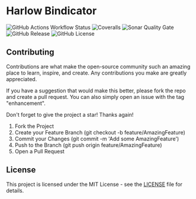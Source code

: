 # Harlow Bindicator

![GitHub Actions Workflow Status](https://img.shields.io/github/actions/workflow/status/joe-mccarthy/harlow-bindicator/build-test.yml?style=for-the-badge)
![Coveralls](https://img.shields.io/coverallsCoverage/github/joe-mccarthy/harlow-bindicator?style=for-the-badge)
![Sonar Quality Gate](https://img.shields.io/sonar/quality_gate/joe-mccarthy_harlow-bindicator?server=https%3A%2F%2Fsonarcloud.io&style=for-the-badge)
![GitHub Release](https://img.shields.io/github/v/release/joe-mccarthy/harlow-bindicator?sort=semver&style=for-the-badge)
![GitHub License](https://img.shields.io/github/license/joe-mccarthy/harlow-bindicator?style=for-the-badge)

## Contributing

Contributions are what make the open-source community such an amazing place to learn, inspire, and create. Any contributions you make are greatly appreciated.

If you have a suggestion that would make this better, please fork the repo and create a pull request. You can also simply open an issue with the tag "enhancement".

Don't forget to give the project a star! Thanks again!

1. Fork the Project
1. Create your Feature Branch (git checkout -b feature/AmazingFeature)
1. Commit your Changes (git commit -m 'Add some AmazingFeature')
1. Push to the Branch (git push origin feature/AmazingFeature)
1. Open a Pull Request

## License

This project is licensed under the MIT License - see the [LICENSE](LICENSE) file for details.
